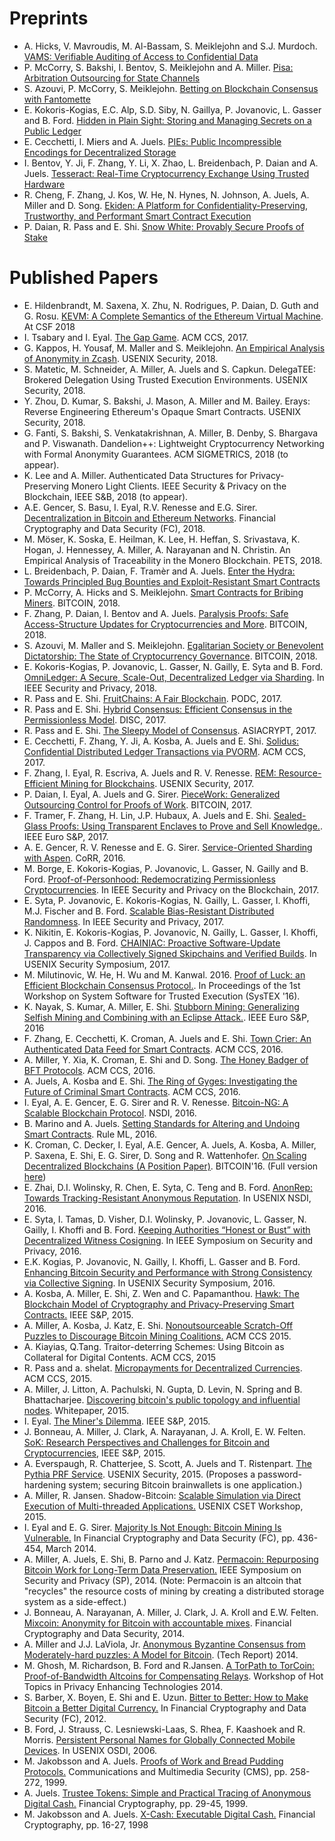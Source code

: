 # Preprints

- A. Hicks, V. Mavroudis, M. Al-Bassam, S. Meiklejohn and S.J. Murdoch. [ VAMS: Verifiable Auditing of Access to Confidential Data](https://arxiv.org/abs/1805.04772)
- P. McCorry, S. Bakshi, I. Bentov, S. Meiklejohn and A. Miller. [Pisa: Arbitration Outsourcing for State Channels](https://www.cs.cornell.edu/~iddo/pisa.pdf)
- S. Azouvi, P. McCorry, S. Meiklejohn. [ Betting on Blockchain Consensus with Fantomette](https://arxiv.org/abs/1805.06786)
- E. Kokoris-Kogias, E.C. Alp, S.D. Siby, N. Gaillya, P. Jovanovic, L. Gasser and B. Ford. [Hidden in Plain Sight: Storing and Managing Secrets on a Public Ledger](https://eprint.iacr.org/2018/209)
- E. Cecchetti, I. Miers and A. Juels. [PIEs: Public Incompressible Encodings for Decentralized Storage](https://eprint.iacr.org/2018/684.pdf)
- I. Bentov, Y. Ji, F. Zhang, Y. Li, X. Zhao, L. Breidenbach, P. Daian and A. Juels. [Tesseract: Real-Time Cryptocurrency Exchange Using Trusted Hardware](https://eprint.iacr.org/2017/1153.pdf)
- R. Cheng, F. Zhang, J. Kos, W. He, N. Hynes, N. Johnson, A. Juels, A. Miller and D. Song. [Ekiden: A Platform for Confidentiality-Preserving, Trustworthy, and Performant Smart Contract Execution](https://arxiv.org/abs/1804.05141)
- P. Daian, R. Pass and E. Shi. [Snow White: Provably Secure Proofs of Stake](https://ia.cr/2016/919)

# Published Papers

- E. Hildenbrandt, M. Saxena, X. Zhu, N. Rodrigues, P. Daian, D. Guth and G. Rosu. [KEVM: A Complete Semantics of the Ethereum Virtual Machine](https://www.ideals.illinois.edu/bitstream/handle/2142/97207/hildenbrandt-saxena-zhu-rodrigues-guth-daian-rosu-2017-tr_0818.pdf). At CSF 2018
- I. Tsabary and I. Eyal. [The Gap Game](https://arxiv.org/abs/1805.05288). ACM CCS, 2017.
- G. Kappos, H. Yousaf, M. Maller and S. Meiklejohn. [An Empirical Analysis of Anonymity in Zcash](https://arxiv.org/abs/1805.03180). USENIX Security, 2018.
- S. Matetic, M. Schneider, A. Miller, A. Juels and S. Capkun. DelegaTEE: Brokered Delegation Using Trusted Execution Environments. USENIX Security, 2018.
- Y. Zhou, D. Kumar, S. Bakshi, J. Mason, A. Miller and M. Bailey. Erays: Reverse Engineering Ethereum's Opaque Smart Contracts. USENIX Security, 2018.
- G. Fanti, S. Bakshi, S. Venkatakrishnan, A. Miller, B. Denby, S. Bhargava and P. Viswanath. Dandelion++: Lightweight Cryptocurrency Networking with Formal Anonymity Guarantees. ACM SIGMETRICS, 2018 (to appear).
- K. Lee and A. Miller. Authenticated Data Structures for Privacy-Preserving Monero Light Clients. IEEE Security & Privacy on the Blockchain, IEEE S&B, 2018 (to appear).
- A.E. Gencer, S. Basu, I. Eyal, R.V. Renesse and E.G. Sirer. [Decentralization in Bitcoin and Ethereum Networks](https://fc18.ifca.ai/preproceedings/75.pdf). Financial Cryptography and Data Security (FC), 2018.
- M. M&ouml;ser, K. Soska, E. Heilman, K. Lee, H. Heffan, S. Srivastava, K. Hogan, J. Hennessey, A. Miller, A. Narayanan and N. Christin. An Empirical Analysis of Traceability in the Monero Blockchain. PETS, 2018.
- L. Breidenbach, P. Daian, F. Tramèr and A. Juels. [Enter the Hydra: Towards Principled Bug Bounties and Exploit-Resistant Smart Contracts](https://eprint.iacr.org/2017/1090)
- P. McCorry, A. Hicks and S. Meiklejohn. [Smart Contracts for Bribing Miners](https://fc18.ifca.ai/bitcoin/papers/bitcoin18-final14.pdf). BITCOIN, 2018.
- F. Zhang, P. Daian, I. Bentov and A. Juels. [Paralysis Proofs: Safe Access-Structure Updates for Cryptocurrencies and More](https://fc18.ifca.ai/bitcoin/papers/bitcoin18-final20.pdf). BITCOIN, 2018.
- S. Azouvi, M. Maller and S. Meiklejohn. [Egalitarian Society or Benevolent Dictatorship: The State of Cryptocurrency Governance](https://fc18.ifca.ai/bitcoin/papers/bitcoin18-final13.pdf). BITCOIN, 2018.
- E. Kokoris-Kogias, P. Jovanovic, L. Gasser, N. Gailly, E. Syta and B. Ford. [OmniLedger: A Secure, Scale-Out, Decentralized Ledger via Sharding](http://bford.info/pub/dec/omniledger.pdf). In IEEE Security and Privacy, 2018.
- R. Pass and E. Shi. [FruitChains: A Fair Blockchain](https://ia.cr/2016/916). PODC, 2017.
- R. Pass and E. Shi. [Hybrid Consensus: Efficient Consensus in the Permissionless Model](https://ia.cr/2016/917). DISC, 2017.
- R. Pass and E. Shi. [The Sleepy Model of Consensus](https://ia.cr/2016/918). ASIACRYPT, 2017.
- E. Cecchetti, F. Zhang, Y. Ji, A. Kosba, A. Juels and E. Shi. [Solidus: Confidential Distributed Ledger Transactions via PVORM](https://eprint.iacr.org/2017/317). ACM CCS, 2017.
- F. Zhang, I. Eyal, R. Escriva, A. Juels and R. V. Renesse. [REM: Resource-Efficient Mining for Blockchains](files/rem.pdf). USENIX Security, 2017.
- P. Daian, I. Eyal, A. Juels and G. Sirer. [PieceWork: Generalized Outsourcing Control for Proofs of Work](files/PieceWork.pdf). BITCOIN, 2017.
- F. Tramer, F. Zhang, H. Lin, J.P. Hubaux, A. Juels and E. Shi. [Sealed-Glass Proofs: Using Transparent Enclaves to Prove and Sell Knowledge.](https://eprint.iacr.org/2016/635). IEEE Euro S&P, 2017.
- A. E. Gencer, R. V. Renesse and E. G. Sirer. [Service-Oriented Sharding with Aspen](http://arxiv.org/pdf/1611.06816v1). CoRR, 2016.
- M. Borge, E. Kokoris-Kogias, P. Jovanovic, L. Gasser, N. Gailly and B. Ford. [Proof-of-Personhood: Redemocratizing Permissionless Cryptocurrencies](http://bford.info/pub/dec/pop.pdf). In IEEE Security and Privacy on the Blockchain, 2017.
- E. Syta, P. Jovanovic, E. Kokoris-Kogias, N. Gailly, L. Gasser, I. Khoffi, M.J. Fischer and B. Ford. [Scalable Bias-Resistant Distributed Randomness](http://bford.info/pub/dec/random.pdf). In IEEE Security and Privacy, 2017.
- K. Nikitin, E. Kokoris-Kogias, P. Jovanovic, N. Gailly, L. Gasser, I. Khoffi, J. Cappos and B. Ford. [CHAINIAC: Proactive Software-Update Transparency via Collectively Signed Skipchains and Verified Builds](http://bford.info/pub/dec/chainiac.pdf). In USENIX Security Symposium, 2017.
- M. Milutinovic, W. He, H. Wu and M. Kanwal. 2016. [Proof of Luck: an Efficient Blockchain Consensus Protocol.](http://dl.acm.org/citation.cfm?doid=3007788.3007790). In Proceedings of the 1st Workshop on System Software for Trusted Execution (SysTEX '16).
- K. Nayak, S. Kumar, A. Miller, E. Shi. [Stubborn Mining: Generalizing Selfish Mining and Combining with an Eclipse Attack.](https://eprint.iacr.org/2015/796). IEEE Euro S&P, 2016
- F. Zhang, E. Cecchetti, K. Croman, A. Juels and E. Shi. [Town Crier: An Authenticated Data Feed for Smart Contracts](https://eprint.iacr.org/2016/168.pdf). ACM CCS, 2016.
- A. Miller, Y. Xia, K. Croman, E. Shi and D. Song. [The Honey Badger of BFT Protocols](https://eprint.iacr.org/2016/199). ACM CCS, 2016.
- A. Juels, A. Kosba and E. Shi. [The Ring of Gyges: Investigating the Future of Criminal Smart Contracts](files/Gyges.pdf). ACM CCS, 2016.
- I. Eyal, A. E. Gencer, E. G. Sirer and R. V. Renesse. [Bitcoin-NG: A Scalable Blockchain Protocol](http://arxiv.org/abs/1510.02037). NSDI, 2016.
- B. Marino and A. Juels. [Setting Standards for Altering and Undoing Smart Contracts](http://www.arijuels.com/wp-content/uploads/2016/06/Setting-Standards-for-Altering-and-Undoing-Smart-Contracts.docx). Rule ML, 2016.
- K. Croman, C. Decker, I. Eyal, A.E. Gencer, A. Juels, A. Kosba, A. Miller, P. Saxena, E. Shi, E. G. Sirer, D. Song and R. Wattenhofer. [On Scaling Decentralized Blockchains (A Position Paper)](http://fc16.ifca.ai/bitcoin/papers/CDE+16.pdf). BITCOIN'16. (Full version [here](files/Scaling2016.pdf))
- E. Zhai, D.I. Wolinsky, R. Chen, E. Syta, C. Teng and B. Ford. [AnonRep: Towards Tracking-Resistant Anonymous Reputation](http://bford.info/pub/dec/anonrep.pdf). In USENIX NSDI, 2016.
- E. Syta, I. Tamas, D. Visher, D.I. Wolinsky, P. Jovanovic, L. Gasser, N. Gailly, I. Khoffi and B. Ford. [Keeping Authorities “Honest or Bust” with Decentralized Witness Cosigning](http://dedis.cs.yale.edu/dissent/papers/witness.pdf). In IEEE Symposium on Security and Privacy, 2016.
- E.K. Kogias, P. Jovanovic, N. Gailly, I. Khoffi, L. Gasser and B. Ford. [Enhancing Bitcoin Security and Performance with Strong Consistency via Collective Signing](http://bford.info/pub/dec/byzcoin.pdf). In USENIX Security Symposium, 2016.
- A. Kosba, A. Miller, E. Shi, Z. Wen and C. Papamanthou. [Hawk: The Blockchain Model of Cryptography and Privacy-Preserving Smart Contracts.](https://eprint.iacr.org/2015/675.pdf) IEEE S&P, 2015.
- A. Miller, A. Kosba, J. Katz, E. Shi. [Nonoutsourceable Scratch-Off Puzzles to Discourage Bitcoin Mining Coalitions.](https://cs.umd.edu/~amiller/nonoutsourceable_full.pdf) ACM CCS 2015.
- A. Kiayias, Q.Tang. Traitor-deterring Schemes: Using Bitcoin as Collateral for Digital Contents. ACM CCS, 2015
- R. Pass and a. shelat. [Micropayments for Decentralized Currencies](files/micropay2.pdf). ACM CCS, 2015.
- A. Miller, J. Litton, A. Pachulski, N. Gupta, D. Levin, N. Spring and B. Bhattacharjee. [Discovering bitcoin's public topology and influential nodes](http://cs.umd.edu/projects/coinscope/coinscope.pdf). Whitepaper, 2015.
- I. Eyal. [The Miner's Dilemma](http://arxiv.org/abs/1411.7099). IEEE S&P, 2015.
- J. Bonneau, A. Miller, J. Clark, A. Narayanan, J. A. Kroll, E. W. Felten. [SoK: Research Perspectives and Challenges for Bitcoin and Cryptocurrencies](http://www.ieee-security.org/TC/SP2015/papers-archived/6949a104.pdf), IEEE S&P, 2015.
- A. Everspaugh, R. Chatterjee, S. Scott, A. Juels and T. Ristenpart. [The Pythia PRF Service](http://eprint.iacr.org/2015/644.pdf). USENIX Security, 2015. (Proposes a password-hardening system; securing Bitcoin brainwallets is one application.)
- A. Miller, R. Jansen. Shadow-Bitcoin: [Scalable Simulation via Direct Execution of Multi-threaded Applications.](http://eprint.iacr.org/2015/469) USENIX CSET Workshop, 2015.
- I. Eyal and E. G. Sirer. [Majority Is Not Enough: Bitcoin Mining Is Vulnerable.](http://www.cs.cornell.edu/~ie53/publications/btcProcFC.pdf) In Financial Cryptography and Data Security (FC), pp. 436-454, March 2014.
- A. Miller, A. Juels, E. Shi, B. Parno and J. Katz. [Permacoin: Repurposing Bitcoin Work for Long-Term Data Preservation.](http://research.microsoft.com/pubs/217984/permacoin.pdf) IEEE Symposium on Security and Privacy (SP), 2014. (Note: Permacoin is an altcoin that "recycles" the resource costs of mining by creating a distributed storage system as a side-effect.)
- J. Bonneau, A. Narayanan, A. Miller, J. Clark, J. A. Kroll and E.W. Felten. [Mixcoin: Anonymity for Bitcoin with accountable mixes](https://scholar.google.com/citations?view_op=view_citation&hl=en&user=Nv2jil0AAAAJ&citation_for_view=Nv2jil0AAAAJ:4xDN1ZYqzskC). Financial Cryptography and Data Security, 2014.
- A. Miller and J.J. LaViola, Jr. [Anonymous Byzantine Consensus from Moderately-hard puzzles: A Model for Bitcoin](http://nakamotoinstitute.org/static/docs/anonymous-byzantine-consensus.pdf). (Tech Report) 2014.
- M. Ghosh, M. Richardson, B. Ford and R.Jansen. [A TorPath to TorCoin: Proof-of-Bandwidth Altcoins for Compensating Relays](http://dedis.cs.yale.edu/dissent/papers/hotpets14-torpath.pdf). Workshop of Hot Topics in Privacy Enhancing Technologies 2014.
- S. Barber, X. Boyen, E. Shi and E. Uzun. [Bitter to Better: How to Make Bitcoin a Better Digital Currency.](http://elaineshi.com/docs/bitcoin.pdf) In Financial Cryptography and Data Security (FC), 2012.
- B. Ford, J. Strauss, C. Lesniewski-Laas, S. Rhea, F. Kaashoek and R. Morris. [Persistent Personal Names for Globally Connected Mobile Devices](https://www.usenix.org/legacy/events/osdi06/tech/full_papers/ford/ford.pdf). In USENIX OSDI, 2006.
- M. Jakobsson and A. Juels. [Proofs of Work and Bread Pudding Protocols.](http://www.arijuels.com/wp-content/uploads/2013/09/JJ99.pdf) Communications and Multimedia Security (CMS), pp. 258-272, 1999.
- A. Juels. [Trustee Tokens: Simple and Practical Tracing of Anonymous Digital Cash.](http://www.arijuels.com/wp-content/uploads/2013/09/J99.zip) Financial Cryptography, pp. 29-45, 1999.
- M. Jakobsson and A. Juels. [X-Cash: Executable Digital Cash.](http://www.arijuels.com/wp-content/uploads/2013/09/JJ98.pdf) Financial Cryptography, pp. 16-27, 1998
